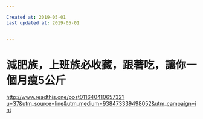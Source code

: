 ```yaml
---

Created at: 2019-05-01
Last updated at: 2019-05-01


---
```


# 減肥族，上班族必收藏，跟著吃，讓你一個月瘦5公斤


<http://www.readthis.one/post01164041065732?u=37&utm_source=line&utm_medium=938473339498052&utm_campaign=int>

